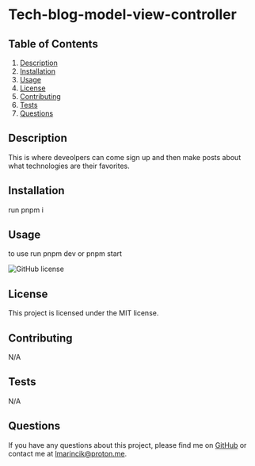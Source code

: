 # Tech-blog-model-view-controller

## Table of Contents

1. [Description](#description)
2. [Installation](#installation)
3. [Usage](#usage)
4. [License](#license)
5. [Contributing](#contributing)
6. [Tests](#tests)
7. [Questions](#questions)

## Description

This is where deveolpers can come sign up and then make posts about what technologies are their favorites. 

## Installation

run pnpm i

## Usage

to use run pnpm dev or pnpm start

![GitHub license](https://img.shields.io/badge/license-MIT-blue.svg)

## License

This project is licensed under the MIT license.

## Contributing

N/A

## Tests

N/A

## Questions

If you have any questions about this project, please find me on [GitHub](https://github.com/CoderInsightMaven) or contact me at lmarincik@proton.me.
